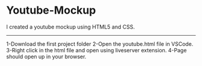 # Youtube-Mockup
I created a youtube mockup using HTML5 and CSS.
*************************************************
1-Download the first project folder
2-Open the youtube.html file in VSCode.
3-Right click in the html file and open using liveserver extension.
4-Page should open up in your browser.
